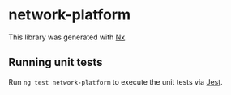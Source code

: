 # network-platform

This library was generated with [Nx](https://nx.dev).

## Running unit tests

Run `ng test network-platform` to execute the unit tests via [Jest](https://jestjs.io).
